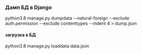 ### Дамп БД в Django
python3.8 manage.py dumpdata --natural-foreign --exclude auth.permission --exclude contenttypes --indent 4 > dump.json
#### загрузка в БД
python3.8 manage.py loaddata data.json
